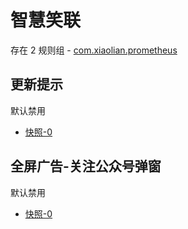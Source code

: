 # 智慧笑联

存在 2 规则组 - [com.xiaolian.prometheus](/src/apps/com.xiaolian.prometheus.ts)

## 更新提示

默认禁用

- [快照-0](https://i.gkd.li/import/14292788)

## 全屏广告-关注公众号弹窗

默认禁用

- [快照-0](https://i.gkd.li/import/14292789)

